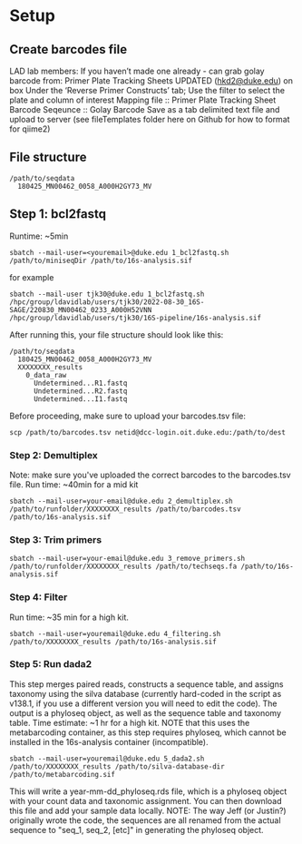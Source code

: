
# Setup

## Create barcodes file
LAD lab members: If you haven’t made one already - can grab golay barcode from: Primer Plate Tracking Sheets UPDATED (hkd2@duke.edu) on box
Under the ‘Reverse Primer Constructs’ tab; Use the filter to select the plate and column of interest
Mapping file :: Primer Plate Tracking Sheet
Barcode Seqeunce :: Golay Barcode
Save as a tab delimited text file and upload to server (see fileTemplates folder here on Github for how to format for qiime2)

## File structure
```
/path/to/seqdata
  180425_MN00462_0058_A000H2GY73_MV
```
## Step 1: bcl2fastq
Runtime: ~5min
```{bash}
sbatch --mail-user=<youremail>@duke.edu 1_bcl2fastq.sh /path/to/miniseqDir /path/to/16s-analysis.sif 
```
for example
```
sbatch --mail-user tjk30@duke.edu 1_bcl2fastq.sh /hpc/group/ldavidlab/users/tjk30/2022-08-30_16S-SAGE/220830_MN00462_0233_A000H52VNN /hpc/group/ldavidlab/users/tjk30/16S-pipeline/16s-analysis.sif 
```
After running this, your file structure should look like this:
```
/path/to/seqdata
  180425_MN00462_0058_A000H2GY73_MV
  XXXXXXXX_results
    0_data_raw
      Undetermined...R1.fastq
      Undetermined...R2.fastq
      Undetermined...I1.fastq
```

Before proceeding, make sure to upload your barcodes.tsv file:
```
scp /path/to/barcodes.tsv netid@dcc-login.oit.duke.edu:/path/to/dest
```

### Step 2: Demultiplex
Note: make sure you've uploaded the correct barcodes to the barcodes.tsv file. 
Run time: ~40min for a mid kit
```
sbatch --mail-user=your-email@duke.edu 2_demultiplex.sh /path/to/runfolder/XXXXXXXX_results /path/to/barcodes.tsv /path/to/16s-analysis.sif
```

### Step 3: Trim primers

```
sbatch --mail-user=your-email@duke.edu 3_remove_primers.sh /path/to/runfolder/XXXXXXXX_results /path/to/techseqs.fa /path/to/16s-analysis.sif 
```
### Step 4: Filter
Run time: ~35 min for a high kit.
```
sbatch --mail-user=youremail@duke.edu 4_filtering.sh /path/to/XXXXXXXX_results /path/to/16s-analysis.sif
```

### Step 5: Run dada2
This step merges paired reads, constructs a sequence table, and assigns taxonomy using the silva database (currently hard-coded in the script as v138.1, if you use a different version you will need to edit the code). The output is a phyloseq object, as well as the sequence table and taxonomy table. Time estimate: ~1 hr for a high kit. NOTE that this uses the metabarcoding container, as this step requires phyloseq, which cannot be installed in the 16s-analysis container (incompatible).

```
sbatch --mail-user=youremail@duke.edu 5_dada2.sh /path/to/XXXXXXXX_results /path/to/silva-database-dir /path/to/metabarcoding.sif 
```

This will write a year-mm-dd_phyloseq.rds file, which is a phyloseq object with your count data and taxonomic assignment. You can then download this file and add your sample data locally. NOTE: The way Jeff (or Justin?) originally wrote the code, the sequences are all renamed from the actual sequence to "seq_1, seq_2, [etc]" in generating the phyloseq object. 
